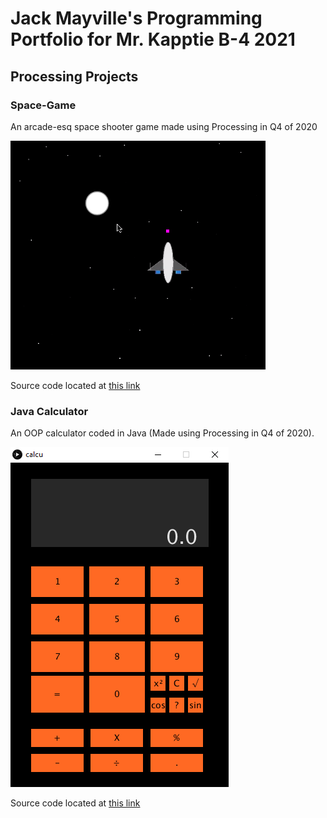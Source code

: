 # Jack Mayville's Programming Portfolio for Mr. Kapptie B-4 2021

## Processing Projects

### Space-Game

An arcade-esq space shooter game made using Processing in Q4 of 2020

![Space-Game](https://github.com/JackSuperior/ProgrammingPortfolio/blob/gh-pages/image/space.PNG?raw=true)

Source code located at [this link](https://github.com/JackSuperior/ProgrammingPortfolio/tree/gh-pages/src/SpaceGameBase)

### Java Calculator

An OOP calculator coded in Java (Made using Processing in Q4 of 2020).

![Java Calculator](https://github.com/JackSuperior/ProgrammingPortfolio/blob/gh-pages/image/calculato.PNG?raw=true)

Source code located at [this link](https://github.com/JackSuperior/ProgrammingPortfolio/tree/gh-pages/src/Calculator)
